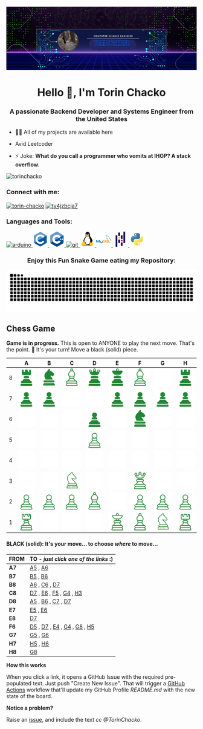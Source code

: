 ![logo](https://github.com/TorinChacko/TorinChacko/blob/main/Github%20Banner.png)

<h1 align="center">Hello 👋, I'm Torin Chacko</h1>
<h3 align="center">A passionate Backend Developer and Systems Engineer from the United States</h3>

- 👨‍💻 All of my projects are available here
  
- Avid Leetcoder

- ⚡ Joke: **What do you call a programmer who vomits at IHOP? A stack overflow.**

<p align="left"> <img src="https://komarev.com/ghpvc/?username=torinchacko&label=Profile%20views&color=0e75b6&style=flat" alt="torinchacko" /> </p>

<h3 align="left">Connect with me:</h3>
<p align="left">
<a href="https://linkedin.com/in/torin-chacko" target="blank"><img align="center" src="https://raw.githubusercontent.com/rahuldkjain/github-profile-readme-generator/master/src/images/icons/Social/linked-in-alt.svg" alt="torin-chacko" height="30" width="40" /></a>
<a href="https://www.leetcode.com/ty4jzbcja7" target="blank"><img align="center" src="https://raw.githubusercontent.com/rahuldkjain/github-profile-readme-generator/master/src/images/icons/Social/leet-code.svg" alt="ty4jzbcja7" height="30" width="40" /></a>
</p>

<h3 align="left">Languages and Tools:</h3>
<p align="left"> <a href="https://www.arduino.cc/" target="_blank" rel="noreferrer"> <img src="https://cdn.worldvectorlogo.com/logos/arduino-1.svg" alt="arduino" width="40" height="40"/> </a> <a href="https://www.cprogramming.com/" target="_blank" rel="noreferrer"> <img src="https://raw.githubusercontent.com/devicons/devicon/master/icons/c/c-original.svg" alt="c" width="40" height="40"/> </a> <a href="https://www.w3schools.com/cpp/" target="_blank" rel="noreferrer"> <img src="https://raw.githubusercontent.com/devicons/devicon/master/icons/cplusplus/cplusplus-original.svg" alt="cplusplus" width="40" height="40"/> </a> <a href="https://git-scm.com/" target="_blank" rel="noreferrer"> <img src="https://www.vectorlogo.zone/logos/git-scm/git-scm-icon.svg" alt="git" width="40" height="40"/> </a> <a href="https://www.linux.org/" target="_blank" rel="noreferrer"> <img src="https://raw.githubusercontent.com/devicons/devicon/master/icons/linux/linux-original.svg" alt="linux" width="40" height="40"/> </a> <a href="https://www.mysql.com/" target="_blank" rel="noreferrer"> <img src="https://raw.githubusercontent.com/devicons/devicon/master/icons/mysql/mysql-original-wordmark.svg" alt="mysql" width="40" height="40"/> </a> <a href="https://pandas.pydata.org/" target="_blank" rel="noreferrer"> <img src="https://raw.githubusercontent.com/devicons/devicon/2ae2a900d2f041da66e950e4d48052658d850630/icons/pandas/pandas-original.svg" alt="pandas" width="40" height="40"/> </a> <a href="https://www.python.org" target="_blank" rel="noreferrer"> <img src="https://raw.githubusercontent.com/devicons/devicon/master/icons/python/python-original.svg" alt="python" width="40" height="40"/> </a> </p>

<h3 align="center">Enjoy this Fun Snake Game eating my Repository:</h3>

<picture>
  <source media="(prefers-color-scheme: light)" srcset="https://github.com/TorinChacko/TorinChacko/blob/output/github-snake.svg" />
  <source media="(prefers-color-scheme: dark)" srcset="https://github.com/TorinChacko/TorinChacko/blob/output/github-snake-dark.svg" />
  <img alt="github-snake" src="https://github.com/TorinChacko/TorinChacko/blob/output/github-snake.svg" />
</picture>

<h2> Chess Game </h2>

**Game is in progress.** This is open to ANYONE to play the next move. That's the point. :wave:  It's your turn! Move a black (solid) piece.

|   | A | B | C | D | E | F | G | H |
| - | - | - | - | - | - | - | - | - |
| 8 | ![](https://raw.githubusercontent.com/TorinChacko/TorinChacko/master/chess_images/r.png) | ![](https://raw.githubusercontent.com/TorinChacko/TorinChacko/master/chess_images/n.png) | ![](https://raw.githubusercontent.com/TorinChacko/TorinChacko/master/chess_images/b.png) | ![](https://raw.githubusercontent.com/TorinChacko/TorinChacko/master/chess_images/q.png) | ![](https://raw.githubusercontent.com/TorinChacko/TorinChacko/master/chess_images/k.png) | ![](https://raw.githubusercontent.com/TorinChacko/TorinChacko/master/chess_images/b.png) | ![](https://raw.githubusercontent.com/TorinChacko/TorinChacko/master/chess_images/blank.png) | ![](https://raw.githubusercontent.com/TorinChacko/TorinChacko/master/chess_images/r.png) |
| 7 | ![](https://raw.githubusercontent.com/TorinChacko/TorinChacko/master/chess_images/p.png) | ![](https://raw.githubusercontent.com/TorinChacko/TorinChacko/master/chess_images/p.png) | ![](https://raw.githubusercontent.com/TorinChacko/TorinChacko/master/chess_images/blank.png) | ![](https://raw.githubusercontent.com/TorinChacko/TorinChacko/master/chess_images/blank.png) | ![](https://raw.githubusercontent.com/TorinChacko/TorinChacko/master/chess_images/p.png) | ![](https://raw.githubusercontent.com/TorinChacko/TorinChacko/master/chess_images/p.png) | ![](https://raw.githubusercontent.com/TorinChacko/TorinChacko/master/chess_images/p.png) | ![](https://raw.githubusercontent.com/TorinChacko/TorinChacko/master/chess_images/p.png) |
| 6 | ![](https://raw.githubusercontent.com/TorinChacko/TorinChacko/master/chess_images/blank.png) | ![](https://raw.githubusercontent.com/TorinChacko/TorinChacko/master/chess_images/blank.png) | ![](https://raw.githubusercontent.com/TorinChacko/TorinChacko/master/chess_images/blank.png) | ![](https://raw.githubusercontent.com/TorinChacko/TorinChacko/master/chess_images/p.png) | ![](https://raw.githubusercontent.com/TorinChacko/TorinChacko/master/chess_images/blank.png) | ![](https://raw.githubusercontent.com/TorinChacko/TorinChacko/master/chess_images/n.png) | ![](https://raw.githubusercontent.com/TorinChacko/TorinChacko/master/chess_images/blank.png) | ![](https://raw.githubusercontent.com/TorinChacko/TorinChacko/master/chess_images/blank.png) |
| 5 | ![](https://raw.githubusercontent.com/TorinChacko/TorinChacko/master/chess_images/blank.png) | ![](https://raw.githubusercontent.com/TorinChacko/TorinChacko/master/chess_images/blank.png) | ![](https://raw.githubusercontent.com/TorinChacko/TorinChacko/master/chess_images/blank.png) | ![](https://raw.githubusercontent.com/TorinChacko/TorinChacko/master/chess_images/P.png) | ![](https://raw.githubusercontent.com/TorinChacko/TorinChacko/master/chess_images/blank.png) | ![](https://raw.githubusercontent.com/TorinChacko/TorinChacko/master/chess_images/blank.png) | ![](https://raw.githubusercontent.com/TorinChacko/TorinChacko/master/chess_images/blank.png) | ![](https://raw.githubusercontent.com/TorinChacko/TorinChacko/master/chess_images/blank.png) |
| 4 | ![](https://raw.githubusercontent.com/TorinChacko/TorinChacko/master/chess_images/blank.png) | ![](https://raw.githubusercontent.com/TorinChacko/TorinChacko/master/chess_images/blank.png) | ![](https://raw.githubusercontent.com/TorinChacko/TorinChacko/master/chess_images/blank.png) | ![](https://raw.githubusercontent.com/TorinChacko/TorinChacko/master/chess_images/blank.png) | ![](https://raw.githubusercontent.com/TorinChacko/TorinChacko/master/chess_images/blank.png) | ![](https://raw.githubusercontent.com/TorinChacko/TorinChacko/master/chess_images/blank.png) | ![](https://raw.githubusercontent.com/TorinChacko/TorinChacko/master/chess_images/blank.png) | ![](https://raw.githubusercontent.com/TorinChacko/TorinChacko/master/chess_images/blank.png) |
| 3 | ![](https://raw.githubusercontent.com/TorinChacko/TorinChacko/master/chess_images/blank.png) | ![](https://raw.githubusercontent.com/TorinChacko/TorinChacko/master/chess_images/blank.png) | ![](https://raw.githubusercontent.com/TorinChacko/TorinChacko/master/chess_images/N.png) | ![](https://raw.githubusercontent.com/TorinChacko/TorinChacko/master/chess_images/blank.png) | ![](https://raw.githubusercontent.com/TorinChacko/TorinChacko/master/chess_images/blank.png) | ![](https://raw.githubusercontent.com/TorinChacko/TorinChacko/master/chess_images/Q.png) | ![](https://raw.githubusercontent.com/TorinChacko/TorinChacko/master/chess_images/blank.png) | ![](https://raw.githubusercontent.com/TorinChacko/TorinChacko/master/chess_images/blank.png) |
| 2 | ![](https://raw.githubusercontent.com/TorinChacko/TorinChacko/master/chess_images/P.png) | ![](https://raw.githubusercontent.com/TorinChacko/TorinChacko/master/chess_images/P.png) | ![](https://raw.githubusercontent.com/TorinChacko/TorinChacko/master/chess_images/P.png) | ![](https://raw.githubusercontent.com/TorinChacko/TorinChacko/master/chess_images/B.png) | ![](https://raw.githubusercontent.com/TorinChacko/TorinChacko/master/chess_images/blank.png) | ![](https://raw.githubusercontent.com/TorinChacko/TorinChacko/master/chess_images/P.png) | ![](https://raw.githubusercontent.com/TorinChacko/TorinChacko/master/chess_images/P.png) | ![](https://raw.githubusercontent.com/TorinChacko/TorinChacko/master/chess_images/P.png) |
| 1 | ![](https://raw.githubusercontent.com/TorinChacko/TorinChacko/master/chess_images/R.png) | ![](https://raw.githubusercontent.com/TorinChacko/TorinChacko/master/chess_images/blank.png) | ![](https://raw.githubusercontent.com/TorinChacko/TorinChacko/master/chess_images/blank.png) | ![](https://raw.githubusercontent.com/TorinChacko/TorinChacko/master/chess_images/blank.png) | ![](https://raw.githubusercontent.com/TorinChacko/TorinChacko/master/chess_images/K.png) | ![](https://raw.githubusercontent.com/TorinChacko/TorinChacko/master/chess_images/B.png) | ![](https://raw.githubusercontent.com/TorinChacko/TorinChacko/master/chess_images/N.png) | ![](https://raw.githubusercontent.com/TorinChacko/TorinChacko/master/chess_images/R.png) |

#### **BLACK (solid):** It's your move... to choose _where_ to move...

| FROM | TO - _just click one of the links_ :) |
| ---- | -- |
| **A7** | [A5](https://github.com/TorinChacko/TorinChacko/issues/new?title=chess%7Cmove%7Ca7a5%7C36019&body=Just+push+%27Submit+new+issue%27.+You+don%27t+need+to+do+anything+else.) , [A6](https://github.com/TorinChacko/TorinChacko/issues/new?title=chess%7Cmove%7Ca7a6%7C36019&body=Just+push+%27Submit+new+issue%27.+You+don%27t+need+to+do+anything+else.) |
| **B7** | [B5](https://github.com/TorinChacko/TorinChacko/issues/new?title=chess%7Cmove%7Cb7b5%7C36019&body=Just+push+%27Submit+new+issue%27.+You+don%27t+need+to+do+anything+else.) , [B6](https://github.com/TorinChacko/TorinChacko/issues/new?title=chess%7Cmove%7Cb7b6%7C36019&body=Just+push+%27Submit+new+issue%27.+You+don%27t+need+to+do+anything+else.) |
| **B8** | [A6](https://github.com/TorinChacko/TorinChacko/issues/new?title=chess%7Cmove%7Cb8a6%7C36019&body=Just+push+%27Submit+new+issue%27.+You+don%27t+need+to+do+anything+else.) , [C6](https://github.com/TorinChacko/TorinChacko/issues/new?title=chess%7Cmove%7Cb8c6%7C36019&body=Just+push+%27Submit+new+issue%27.+You+don%27t+need+to+do+anything+else.) , [D7](https://github.com/TorinChacko/TorinChacko/issues/new?title=chess%7Cmove%7Cb8d7%7C36019&body=Just+push+%27Submit+new+issue%27.+You+don%27t+need+to+do+anything+else.) |
| **C8** | [D7](https://github.com/TorinChacko/TorinChacko/issues/new?title=chess%7Cmove%7Cc8d7%7C36019&body=Just+push+%27Submit+new+issue%27.+You+don%27t+need+to+do+anything+else.) , [E6](https://github.com/TorinChacko/TorinChacko/issues/new?title=chess%7Cmove%7Cc8e6%7C36019&body=Just+push+%27Submit+new+issue%27.+You+don%27t+need+to+do+anything+else.) , [F5](https://github.com/TorinChacko/TorinChacko/issues/new?title=chess%7Cmove%7Cc8f5%7C36019&body=Just+push+%27Submit+new+issue%27.+You+don%27t+need+to+do+anything+else.) , [G4](https://github.com/TorinChacko/TorinChacko/issues/new?title=chess%7Cmove%7Cc8g4%7C36019&body=Just+push+%27Submit+new+issue%27.+You+don%27t+need+to+do+anything+else.) , [H3](https://github.com/TorinChacko/TorinChacko/issues/new?title=chess%7Cmove%7Cc8h3%7C36019&body=Just+push+%27Submit+new+issue%27.+You+don%27t+need+to+do+anything+else.) |
| **D8** | [A5](https://github.com/TorinChacko/TorinChacko/issues/new?title=chess%7Cmove%7Cd8a5%7C36019&body=Just+push+%27Submit+new+issue%27.+You+don%27t+need+to+do+anything+else.) , [B6](https://github.com/TorinChacko/TorinChacko/issues/new?title=chess%7Cmove%7Cd8b6%7C36019&body=Just+push+%27Submit+new+issue%27.+You+don%27t+need+to+do+anything+else.) , [C7](https://github.com/TorinChacko/TorinChacko/issues/new?title=chess%7Cmove%7Cd8c7%7C36019&body=Just+push+%27Submit+new+issue%27.+You+don%27t+need+to+do+anything+else.) , [D7](https://github.com/TorinChacko/TorinChacko/issues/new?title=chess%7Cmove%7Cd8d7%7C36019&body=Just+push+%27Submit+new+issue%27.+You+don%27t+need+to+do+anything+else.) |
| **E7** | [E5](https://github.com/TorinChacko/TorinChacko/issues/new?title=chess%7Cmove%7Ce7e5%7C36019&body=Just+push+%27Submit+new+issue%27.+You+don%27t+need+to+do+anything+else.) , [E6](https://github.com/TorinChacko/TorinChacko/issues/new?title=chess%7Cmove%7Ce7e6%7C36019&body=Just+push+%27Submit+new+issue%27.+You+don%27t+need+to+do+anything+else.) |
| **E8** | [D7](https://github.com/TorinChacko/TorinChacko/issues/new?title=chess%7Cmove%7Ce8d7%7C36019&body=Just+push+%27Submit+new+issue%27.+You+don%27t+need+to+do+anything+else.) |
| **F6** | [D5](https://github.com/TorinChacko/TorinChacko/issues/new?title=chess%7Cmove%7Cf6d5%7C36019&body=Just+push+%27Submit+new+issue%27.+You+don%27t+need+to+do+anything+else.) , [D7](https://github.com/TorinChacko/TorinChacko/issues/new?title=chess%7Cmove%7Cf6d7%7C36019&body=Just+push+%27Submit+new+issue%27.+You+don%27t+need+to+do+anything+else.) , [E4](https://github.com/TorinChacko/TorinChacko/issues/new?title=chess%7Cmove%7Cf6e4%7C36019&body=Just+push+%27Submit+new+issue%27.+You+don%27t+need+to+do+anything+else.) , [G4](https://github.com/TorinChacko/TorinChacko/issues/new?title=chess%7Cmove%7Cf6g4%7C36019&body=Just+push+%27Submit+new+issue%27.+You+don%27t+need+to+do+anything+else.) , [G8](https://github.com/TorinChacko/TorinChacko/issues/new?title=chess%7Cmove%7Cf6g8%7C36019&body=Just+push+%27Submit+new+issue%27.+You+don%27t+need+to+do+anything+else.) , [H5](https://github.com/TorinChacko/TorinChacko/issues/new?title=chess%7Cmove%7Cf6h5%7C36019&body=Just+push+%27Submit+new+issue%27.+You+don%27t+need+to+do+anything+else.) |
| **G7** | [G5](https://github.com/TorinChacko/TorinChacko/issues/new?title=chess%7Cmove%7Cg7g5%7C36019&body=Just+push+%27Submit+new+issue%27.+You+don%27t+need+to+do+anything+else.) , [G6](https://github.com/TorinChacko/TorinChacko/issues/new?title=chess%7Cmove%7Cg7g6%7C36019&body=Just+push+%27Submit+new+issue%27.+You+don%27t+need+to+do+anything+else.) |
| **H7** | [H5](https://github.com/TorinChacko/TorinChacko/issues/new?title=chess%7Cmove%7Ch7h5%7C36019&body=Just+push+%27Submit+new+issue%27.+You+don%27t+need+to+do+anything+else.) , [H6](https://github.com/TorinChacko/TorinChacko/issues/new?title=chess%7Cmove%7Ch7h6%7C36019&body=Just+push+%27Submit+new+issue%27.+You+don%27t+need+to+do+anything+else.) |
| **H8** | [G8](https://github.com/TorinChacko/TorinChacko/issues/new?title=chess%7Cmove%7Ch8g8%7C36019&body=Just+push+%27Submit+new+issue%27.+You+don%27t+need+to+do+anything+else.) |

**How this works**

When you click a link, it opens a GitHub Issue with the required pre-populated text. Just push "Create New Issue". That will trigger a [GitHub Actions](https://github.blog/2020-07-03-github-action-hero-casey-lee/#getting-started-with-github-actions) workflow that'll update my GitHub Profile _README.md_ with the new state of the board.

**Notice a problem?**

Raise an [issue](https://github.com/TorinChacko/TorinChacko/issues), and include the text _cc @TorinChacko_.

